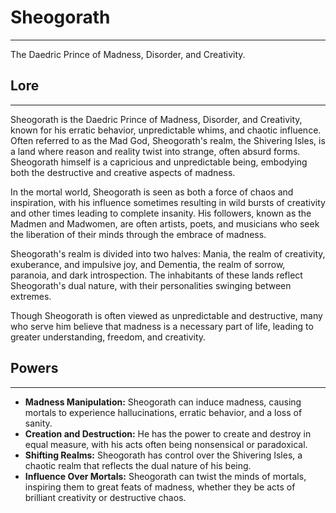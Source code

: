 # Sheogorath
---
The Daedric Prince of Madness, Disorder, and Creativity.

## **Lore**
---
Sheogorath is the Daedric Prince of Madness, Disorder, and Creativity, known for his erratic behavior, unpredictable whims, and chaotic influence. Often referred to as the Mad God, Sheogorath's realm, the Shivering Isles, is a land where reason and reality twist into strange, often absurd forms. Sheogorath himself is a capricious and unpredictable being, embodying both the destructive and creative aspects of madness.

In the mortal world, Sheogorath is seen as both a force of chaos and inspiration, with his influence sometimes resulting in wild bursts of creativity and other times leading to complete insanity. His followers, known as the Madmen and Madwomen, are often artists, poets, and musicians who seek the liberation of their minds through the embrace of madness.

Sheogorath's realm is divided into two halves: Mania, the realm of creativity, exuberance, and impulsive joy, and Dementia, the realm of sorrow, paranoia, and dark introspection. The inhabitants of these lands reflect Sheogorath's dual nature, with their personalities swinging between extremes.

Though Sheogorath is often viewed as unpredictable and destructive, many who serve him believe that madness is a necessary part of life, leading to greater understanding, freedom, and creativity. 

## **Powers**
---
- **Madness Manipulation:** Sheogorath can induce madness, causing mortals to experience hallucinations, erratic behavior, and a loss of sanity.
- **Creation and Destruction:** He has the power to create and destroy in equal measure, with his acts often being nonsensical or paradoxical.
- **Shifting Realms:** Sheogorath has control over the Shivering Isles, a chaotic realm that reflects the dual nature of his being.
- **Influence Over Mortals:** Sheogorath can twist the minds of mortals, inspiring them to great feats of madness, whether they be acts of brilliant creativity or destructive chaos.
